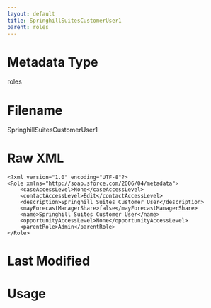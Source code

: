 ```yaml
---
layout: default
title: SpringhillSuitesCustomerUser1
parent: roles
---
```

# Metadata Type
roles


# Filename 
SpringhillSuitesCustomerUser1


# Raw XML
```
<?xml version="1.0" encoding="UTF-8"?>
<Role xmlns="http://soap.sforce.com/2006/04/metadata">
    <caseAccessLevel>None</caseAccessLevel>
    <contactAccessLevel>Edit</contactAccessLevel>
    <description>Springhill Suites Customer User</description>
    <mayForecastManagerShare>false</mayForecastManagerShare>
    <name>Springhill Suites Customer User</name>
    <opportunityAccessLevel>None</opportunityAccessLevel>
    <parentRole>Admin</parentRole>
</Role>
```


# Last Modified


# Usage
